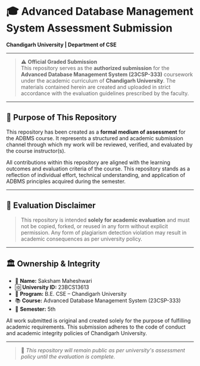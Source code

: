 # 🎓 Advanced Database Management System Assessment Submission  
**Chandigarh University | Department of CSE**

---

> ⚠️ **Official Graded Submission**  
This repository serves as the **authorized submission** for the **Advanced Database Management System (23CSP-333)** coursework under the academic curriculum of **Chandigarh University**. The materials contained herein are created and uploaded in strict accordance with the evaluation guidelines prescribed by the faculty.

---

## 📌 Purpose of This Repository

This repository has been created as a **formal medium of assessment** for the ADBMS course. It represents a structured and academic submission channel through which my work will be reviewed, verified, and evaluated by the course instructor(s).

All contributions within this repository are aligned with the learning outcomes and evaluation criteria of the course. This repository stands as a reflection of individual effort, technical understanding, and application of ADBMS principles acquired during the semester.

---

## 📄 Evaluation Disclaimer

> This repository is intended **solely for academic evaluation** and must not be copied, forked, or reused in any form without explicit permission. Any form of plagiarism detection violation may result in academic consequences as per university policy.

---

## 🏛️ Ownership & Integrity

- 📌 **Name:** Saksham Maheshwari  
- 🆔 **University ID:** 23BCS13613  
- 🏫 **Program:** B.E. CSE – Chandigarh University
- 📚 **Course:** Advanced Database Management System (23CSP-333)
- 📆 **Semester:** 5th

All work submitted is original and created solely for the purpose of fulfilling academic requirements. This submission adheres to the code of conduct and academic integrity policies of Chandigarh University.

---

> 🔐 *This repository will remain public as per university's assessment policy until the evaluation is complete.*
